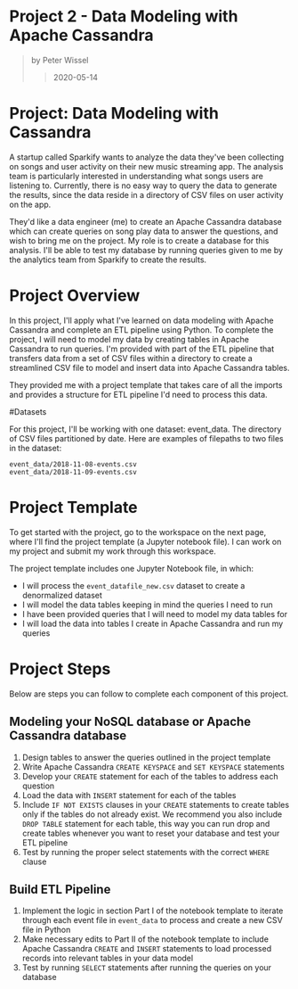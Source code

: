 # Project 2 - Data Modeling with Apache Cassandra
> by Peter Wissel
>> 2020-05-14

# Project: Data Modeling with Cassandra

A startup called Sparkify wants to analyze the data they've been collecting on songs and user activity on their new 
music streaming app. The analysis team is particularly interested in understanding what songs users are listening to. 
Currently, there is no easy way to query the data to generate the results, since the data reside in a directory of CSV 
files on user activity on the app.

They'd like a data engineer (me) to create an Apache Cassandra database which can create queries on song play data to 
answer the questions, and wish to bring me on the project. My role is to create a database for this analysis. I'll be able 
to test my database by running queries given to me by the analytics team from Sparkify to create the results.

# Project Overview

In this project, I'll apply what I've learned on data modeling with Apache Cassandra and complete an ETL pipeline 
using Python. To complete the project, I will need to model my data by creating tables in Apache Cassandra to run 
queries. I'm provided with part of the ETL pipeline that transfers data from a set of CSV files within a directory 
to create a streamlined CSV file to model and insert data into Apache Cassandra tables.

They provided me with a project template that takes care of all the imports and provides a structure for ETL 
pipeline I'd need to process this data.

#Datasets

For this project, I'll be working with one dataset: event_data. The directory of CSV files partitioned by date. Here 
are examples of filepaths to two files in the dataset:

    event_data/2018-11-08-events.csv
    event_data/2018-11-09-events.csv

# Project Template

To get started with the project, go to the workspace on the next page, where I'll find the project template (a Jupyter 
notebook file). I can work on my project and submit my work through this workspace.

The project template includes one Jupyter Notebook file, in which:

- I will process the `event_datafile_new.csv` dataset to create a denormalized dataset
- I will model the data tables keeping in mind the queries I need to run
- I have been provided queries that I will need to model my data tables for
- I will load the data into tables I create in Apache Cassandra and run my queries

# Project Steps

Below are steps you can follow to complete each component of this project.

## Modeling your NoSQL database or Apache Cassandra database

1. Design tables to answer the queries outlined in the project template
2. Write Apache Cassandra `CREATE KEYSPACE` and `SET KEYSPACE` statements
3. Develop your `CREATE` statement for each of the tables to address each question
4. Load the data with `INSERT` statement for each of the tables
5. Include `IF NOT EXISTS` clauses in your `CREATE` statements to create tables only if the tables do not already exist. 
We recommend you also include `DROP TABLE` statement for each table, this way you can run drop and create tables 
whenever you want to reset your database and test your ETL pipeline
6. Test by running the proper select statements with the correct `WHERE` clause

## Build ETL Pipeline

1. Implement the logic in section Part I of the notebook template to iterate through each event file in `event_data` to 
process and create a new CSV file in Python
2. Make necessary edits to Part II of the notebook template to include Apache Cassandra `CREATE` and `INSERT` statements 
to load processed records into relevant tables in your data model
3. Test by running `SELECT` statements after running the queries on your database
